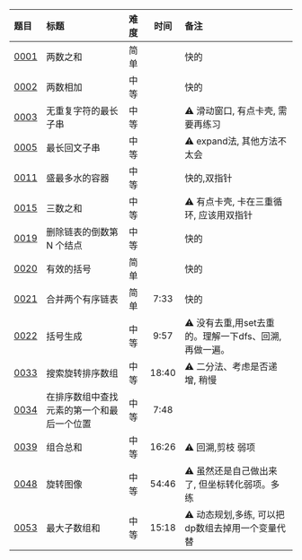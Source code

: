 | 题目           | 标题                    | 难度 |  时间   | 备注                               |
|:-------------|:----------------------|:---|:-----:|:---------------------------------|
| [0001][0001] | 两数之和                  | 简单 |       | 快的                               |
| [0002][0002] | 两数相加                  | 中等 |       | 快的                               |
| [0003][0003] | 无重复字符的最长子串            | 中等 |       | ⚠️    滑动窗口, 有点卡壳, 需要再练习          |
| [0005][0005] | 最长回文子串                | 中等 |       | ⚠️    expand法, 其他方法不太会           |
| [0011][0011] | 盛最多水的容器               | 中等 |       | 快的,双指针                           |
| [0015][0015] | 三数之和                  | 中等 |       | ⚠️ 有点卡壳, 卡在三重循环, 应该用双指针          |
| [0019][0019] | 删除链表的倒数第 N 个结点        | 中等 |       | 快的                               |
| [0020][0020] | 有效的括号                 | 简单 |       | 快的                               |
| [0021][0021] | 合并两个有序链表              | 简单 | 7:33  | 快的                               |
| [0022][0022] | 括号生成                  | 中等 | 9:57  | ⚠️ 没有去重,用set去重的。理解一下dfs、回溯,再做一遍。 |
| [0033][0033] | 搜索旋转排序数组              | 中等 | 18:40 | ⚠️ 二分法、考虑是否递增, 稍慢                |
| [0034][0034] | 在排序数组中查找元素的第一个和最后一个位置 | 中等 | 7:48  |                                  |
| [0039][0039] | 组合总和                  | 中等 | 16:26 | ⚠️ 回溯,剪枝 弱项                      |
| [0048][0048] | 旋转图像                  | 中等 | 54:46 | ⚠️ 虽然还是自己做出来了, 但坐标转化弱项。多练        |
| [0053][0053] | 最大子数组和                | 中等 | 15:18 | ⚠️ 动态规划,多练, 可以把dp数组去掉用一个变量代替     |

[0001]: https://leetcode.cn/problems/two-sum/description/?envType=featured-list&envId=Fw9n57OM?envType=featured-list&envId=Fw9n57OM

[0002]: https://leetcode.cn/problems/add-two-numbers/description/?envType=featured-list&envId=Fw9n57OM?envType=featured-list&envId=Fw9n57OM

[0003]: https://leetcode.cn/problems/longest-substring-without-repeating-characters/description/?envType=featured-list&envId=Fw9n57OM?envType=featured-list&envId=Fw9n57OM

[0005]: https://leetcode.cn/problems/longest-palindromic-substring/description/?envType=featured-list&envId=Fw9n57OM?envType=featured-list&envId=Fw9n57OM

[0011]: https://leetcode.cn/problems/container-with-most-water/description/?envType=featured-list&envId=Fw9n57OM?envType=featured-list&envId=Fw9n57OM

[0015]: https://leetcode.cn/problems/3sum/description/?envType=featured-list&envId=Fw9n57OM?envType=featured-list&envId=Fw9n57OM

[0019]: https://leetcode.cn/problems/remove-nth-node-from-end-of-list/description/?envType=featured-list&envId=Fw9n57OM?envType=featured-list&envId=Fw9n57OM

[0020]: https://leetcode.cn/problems/valid-parentheses/description/?envType=featured-list&envId=Fw9n57OM?envType=featured-list&envId=Fw9n57OM

[0021]: https://leetcode.cn/problems/merge-two-sorted-lists/description/?envType=featured-list&envId=Fw9n57OM?envType=featured-list&envId=Fw9n57OM

[0022]: https://leetcode.cn/problems/generate-parentheses/description/?envType=featured-list&envId=Fw9n57OM?envType=featured-list&envId=Fw9n57OM

[0033]: https://leetcode.cn/problems/search-in-rotated-sorted-array/description/?envType=featured-list&envId=Fw9n57OM?envType=featured-list&envId=Fw9n57OM

[0034]: https://leetcode.cn/problems/find-first-and-last-position-of-element-in-sorted-array/description/?envType=featured-list&envId=Fw9n57OM?envType=featured-list&envId=Fw9n57OM

[0039]: https://leetcode.cn/problems/combination-sum/description/?envType=featured-list&envId=Fw9n57OM?envType=featured-list&envId=Fw9n57OM

[0042]: https://leetcode.cn/problems/trapping-rain-water/?envType=featured-list&envId=Fw9n57OM%3FenvType%3Dfeatured-list&envId=Fw9n57OM

[0048]: https://leetcode.cn/problems/rotate-image/description/?envType=featured-list&envId=Fw9n57OM?envType=featured-list&envId=Fw9n57OM

[0053]:
[0055]:

[0056]:
[0062]:

[0064]:
[0070]:

[0072]:
[0075]:

[0078]:
[0094]:

[0096]:
[0098]:

[0101]:
[0102]:

[0103]:
[0104]:

[0105]:
[0106]:

[0109]:
[0111]:

[0114]:
[0121]:

[0122]:
[0124]:

[0128]:
[0129]:

[0136]:
[0141]:

[0142]:
[0146]:

[0148]:
[0152]:

[0155]:
[0160]:

[0169]:
[0189]:

[0200]:
[0206]:

[0209]:
[0215]:

[0225]:
[0226]:

[0234]:
[0236]:

[0238]:
[0283]:

[0287]:
[0297]:

[0300]:
[0328]:

[0331]:
[0448]:

[0482]:
[0543]:

[0617]:
[0646]:

[0647]:
[0695]:

[0889]:
[1028]:

[1115]:
[LCR115]:


